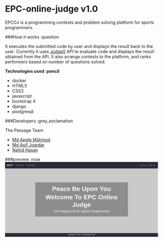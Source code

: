 # EPC-online-judge v1.0

EPCOJ is a programming contests and problem solving platform for sports programmers.

###How it works :question

It executes the submitted code by user and displays the result back to the user. Currently it uses [Judge0](https://ce.judge0.com/) API to evaluate code and displays the result obtained from the API. It also arrange contests to the platform, and ranks performers based on number of questions solved.

**Technologies used :pencil**
  - docker
  - HTML5
  - CSS3
  - javascript
  - bootstrap 4
  - django
  - postgresql

###Developers :grey_exclamation

The Passage Team
  - [Md Apple Mahmud](https://github.com/mapplee)
  - [Md Asif Joardar](https://github.com/asifjoardar)
  - [Nahid Hasan](https://github.com/NHSanto)

###preview :rose
![](https://raw.githubusercontent.com/The-Passage/EPC-online-judge/master/preview.png)

